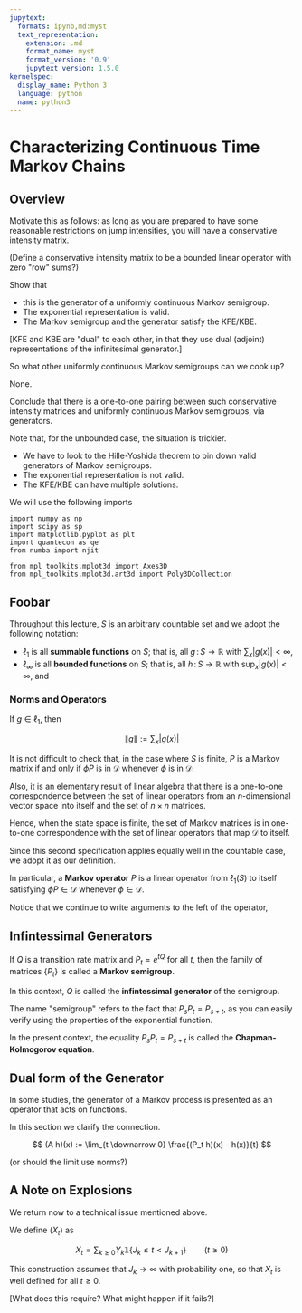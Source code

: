 ```yaml
---
jupytext:
  formats: ipynb,md:myst
  text_representation:
    extension: .md
    format_name: myst
    format_version: '0.9'
    jupytext_version: 1.5.0
kernelspec:
  display_name: Python 3
  language: python
  name: python3
---
```



# Characterizing Continuous Time Markov Chains


## Overview

Motivate this as follows: as long as you are prepared to have some reasonable
restrictions on jump intensities, you will have a conservative intensity
matrix.

(Define a conservative intensity matrix to be a bounded linear operator with
zero "row" sums?)

Show that

* this is the generator of a uniformly continuous Markov semigroup.
* The exponential representation is valid.
* The Markov semigroup and the generator satisfy the KFE/KBE.

[KFE and KBE are "dual" to each other, in that they use dual (adjoint)
representations of the infinitesimal generator.]

So what other uniformly continuous Markov semigroups can we cook up?

None.

Conclude that there is a one-to-one pairing between such conservative
intensity matrices and uniformly continuous Markov semigroups, via generators.

Note that, for the unbounded case, the situation is trickier.

* We have to look to the Hille-Yoshida theorem to pin down valid generators of
  Markov semigroups.
* The exponential representation is not valid.
* The KFE/KBE can have multiple solutions.


We will use the following imports

```{code-cell} ipython3
import numpy as np
import scipy as sp
import matplotlib.pyplot as plt
import quantecon as qe
from numba import njit

from mpl_toolkits.mplot3d import Axes3D
from mpl_toolkits.mplot3d.art3d import Poly3DCollection

```



##  Foobar

Throughout this lecture, $S$ is an arbitrary countable set and we adopt the
following notation:

* $\ell_1$ is all **summable functions** on $S$; that is, all $g \, \colon S \to \mathbb R$ with $\sum_x |g(x)| < \infty$,
* $\ell_\infty$ is all **bounded functions** on $S$; that is, all $h \, \colon S \to \mathbb R$ with $\sup_x |g(x)| < \infty$, and

### Norms and Operators

If $g \in \ell_1$, then 

$$
    \| g\| := \sum_x |g(x)|
$$

It is not difficult to check that, in the case where $S$ is finite, $P$ is a
Markov matrix if and only if $\phi P$ is in $\mathcal D$ whenever $\phi$ is in
$\mathcal D$.

Also, it is an elementary result of linear algebra that there is a one-to-one correspondence between the set of linear operators from an $n$-dimensional vector space into itself and the set of $n \times n$ matrices.

Hence, when the state space is finite, the set of Markov matrices is in
one-to-one correspondence with the set of linear operators that map $\mathcal
D$ to itself.

Since this second specification applies equally well in the countable case, we
adopt it as our definition.

In particular, a **Markov operator** $P$ is a linear operator from $\ell_1(S)$
to itself satisfying $\phi P \in \mathcal D$ whenever $\phi \in \mathcal D$.

Notice that we continue to write arguments to the left of the operator, 



## Infintessimal Generators

If $Q$ is a transition rate matrix and $P_t = e^{tQ}$ for all $t$, then 
the family of matrices $\{P_t\}$ is called a **Markov semigroup**.

In this context, $Q$ is called the **infintessimal generator** of the semigroup.

The name "semigroup" refers to the fact that $P_s P_t = P_{s+t}$, as you can 
easily verify using the properties of the exponential function.

In the present context, the equality $P_s P_t = P_{s+t}$ is called the 
**Chapman-Kolmogorov equation**.



## Dual form of the Generator

In some studies, the generator of a Markov process is presented as an operator
that acts on functions.

In this section we clarify the connection.

$$
    (A h)(x) := \lim_{t \downarrow 0} \frac{(P_t h)(x) - h(x)}{t}
$$

(or should the limit use norms?)


## A Note on Explosions

We return now to a technical issue mentioned above.

We define $(X_t)$ as 

$$
    X_t = \sum_{k \geq 0} Y_k \mathbb 1\{J_k \leq t < J_{k+1}\}
    \qquad (t \geq 0)
$$ 

This construction assumes that $J_k \to \infty$ with probability one, so that $X_t$ is well defined for all $t \geq 0$.

[What does this require?  What might happen if it fails?]


